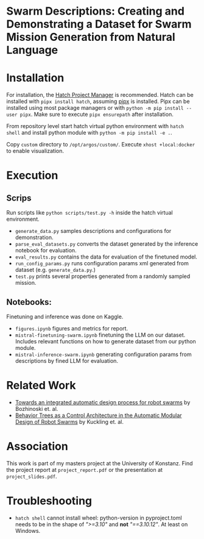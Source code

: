 # Swarm Descriptions: Creating and Demonstrating a Dataset for Swarm Mission Generation from Natural Language

# Installation
For installation, the [Hatch Project Manager](https://hatch.pypa.io/latest/) is recommended.
Hatch can be installed with `pipx install hatch`, assuming [pipx](https://github.com/pypa/pipx) is installed. Pipx can be installed using most package managers or with `python -m pip install --user pipx`. Make sure to execute `pipx ensurepath` after installation.

From repository level start hatch virtual python environment with `hatch shell` and install python module with `python -m pip install -e .`.

Copy `custom` directory to `/opt/argos/custom/`. Execute `xhost +local:docker` to enable visualization.

# Execution

## Scrips

Run scripts like `python scripts/test.py -h` inside the hatch virtual environment.

 - `generate_data.py` samples descriptions and configurations for demonstration.
 - `parse_eval_datasets.py` converts the dataset generated by the inference notebook for evaluation.
 - `eval_results.py` contains the data for evaluation of the finetuned model.
 - `run_config_params.py` runs configuration params xml generated from dataset (e.g. `generate_data.py`.)
 - `test.py` prints several properties generated from a randomly sampled mission.

## Notebooks:

Finetuning and inference was done on Kaggle.

 - `figures.ipynb` figures and metrics for report.
 - `mistral-finetuning-swarm.ipynb` finetuning the LLM on our dataset. Includes relevant functions on how to generate dataset from our python module.
 - `mistral-inference-swarm.ipynb` generating configuration params from descriptions by fined LLM for evaluation.

# Related Work
 - [Towards an integrated automatic design process for robot swarms](https://open-research-europe.ec.europa.eu/articles/1-112/v2) by Bozhinoski et. al.
 - [Behavior Trees as a Control Architecture in the Automatic Modular Design of Robot Swarms](https://link.springer.com/chapter/10.1007/978-3-030-00533-7_3) by Kuckling et. al.

# Association
This work is part of my masters project at the University of Konstanz. Find the project report at `project_report.pdf` or the presentation at `project_slides.pdf`.

# Troubleshooting
 
  - `hatch shell` cannot install wheel:  python-version in pyproject.toml needs to be in the shape of _">=3.10"_ and **not** _"==3.10.12"_. At least on Windows.
